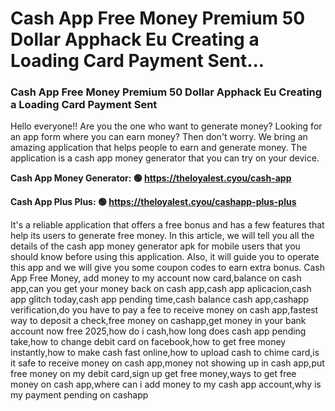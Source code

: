 # Cash App Free Money Premium 50 Dollar Apphack Eu Creating a Loading Card Payment Sent...

### Cash App Free Money Premium 50 Dollar Apphack Eu Creating a Loading Card Payment Sent 

Hello everyone!! Are you the one who want to generate money? Looking for an app form where you can earn money? Then don't worry. We bring an amazing application that helps people to earn and generate money. The application is a cash app money generator that you can try on your device.

<strong>Cash App Money Generator: 🟢 https://theloyalest.cyou/cash-app</strong>

<strong>Cash App Plus Plus: 🟢 https://theloyalest.cyou/cashapp-plus-plus</strong>

It's a reliable application that offers a free bonus and has a few features that help its users to generate free money. In this article, we will tell you all the details of the cash app money generator apk for mobile users that you should know before using this application. Also, it will guide you to operate this app and we will give you some coupon codes to earn extra bonus. Cash App Free Money, add money to my account now card,balance on cash app,can you get your money back on cash app,cash app aplicacion,cash app glitch today,cash app pending time,cash balance cash app,cashapp verification,do you have to pay a fee to receive money on cash app,fastest way to deposit a check,free money on cashapp,get money in your bank account now free 2025,how do i cash,how long does cash app pending take,how to change debit card on facebook,how to get free money instantly,how to make cash fast online,how to upload cash to chime card,is it safe to receive money on cash app,money not showing up in cash app,put free money on my debit card,sign up get free money,ways to get free money on cash app,where can i add money to my cash app account,why is my payment pending on cashapp
